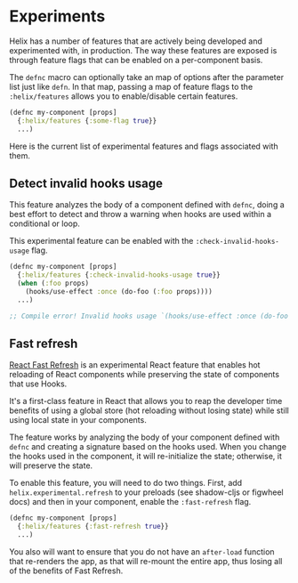 # Experiments

Helix has a number of features that are actively being developed and
experimented with, in production. The way these features are exposed is through
feature flags that can be enabled on a per-component basis.

The `defnc` macro can optionally take an map of options after the parameter list
just like `defn`. In that map, passing a map of feature flags to the
`:helix/features` allows you to enable/disable certain features.

```clojure
(defnc my-component [props]
  {:helix/features {:some-flag true}}
  ...)
```

Here is the current list of experimental features and flags associated with them.


## Detect invalid hooks usage

This feature analyzes the body of a component defined with `defnc`, doing a best
effort to detect and throw a warning when hooks are used within a conditional or
loop.

This experimental feature can be enabled with the `:check-invalid-hooks-usage`
flag.

```clojure
(defnc my-component [props]
  {:helix/features {:check-invalid-hooks-usage true}}
  (when (:foo props)
    (hooks/use-effect :once (do-foo (:foo props))))
  ...)

;; Compile error! Invalid hooks usage `(hooks/use-effect :once (do-foo (:foo props)))`
```


## Fast refresh

[React Fast Refresh](https://github.com/facebook/react/issues/16604) is an
experimental React feature that enables hot reloading of React components while
preserving the state of components that use Hooks.

It's a first-class feature in React that allows you to reap the developer time
benefits of using a global store (hot reloading without losing state) while
still using local state in your components.

The feature works by analyzing the body of your component defined with `defnc`
and creating a signature based on the hooks used. When you change the hooks
used in the component, it will re-initialize the state; otherwise, it will
preserve the state.

To enable this feature, you will need to do two things. First, add
`helix.experimental.refresh` to your preloads (see shadow-cljs or figwheel docs)
and then in your component, enable the `:fast-refresh` flag.

```clojure
(defnc my-component [props]
  {:helix/features {:fast-refresh true}}
  ...)
```

You also will want to ensure that you do not have an `after-load` function that
re-renders the app, as that will re-mount the entire app, thus losing all of the
benefits of Fast Refresh.

